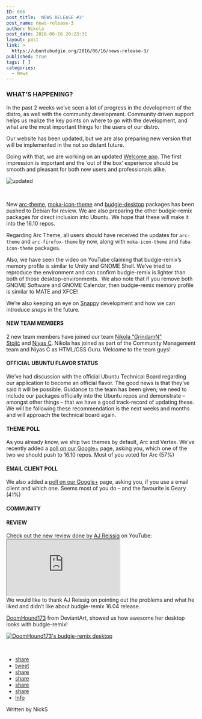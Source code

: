 ```yaml
---
ID: 666
post_title: 'NEWS RELEASE #3'
post_name: news-release-3
author: Nikola
post_date: 2016-06-16 20:23:31
layout: post
link: >
  https://ubuntubudgie.org/2016/06/16/news-release-3/
published: true
tags: [ ]
categories:
  - News
---
```

<div id="tm-main" class="tm-main uk-block uk-block-default">
<div class="uk-container uk-container-center">
<div class="uk-grid" data-uk-grid-match="" data-uk-grid-margin=""><article class="uk-article">
<div class="uk-grid">
<div class="uk-width-large-3-4">
<div class="uk-margin">
<div class="entry-content">
<h3>WHAT’S HAPPENING?</h3>
In the past 2 weeks we’ve seen a lot of progress in the development of the distro, as well with the community development. Community driven support helps us realize the key points on where to go with the development, and what are the most important things for the users of our distro.

Our website has been updated, but we are also preparing new version that will be implemented in the not so distant future.

Going with that, we are working on an updated <a href="https://github.com/budgie-remix/budgie-remix-welcome" target="_blank" rel="noopener">Welcome app</a>. The first impression is important and the ‘out of the box’ experience should be smooth and pleasant for both new users and professionals alike.

<img class="alignnone size-full wp-image-719" src="https://budgieremix.files.wordpress.com/2016/06/updated.jpg?w=662" alt="updated" />

&nbsp;

New <a href="https://mentors.debian.net/package/arc-theme" target="_blank" rel="noopener">arc-theme</a>, <a href="https://mentors.debian.net/package/moka-icon-theme" target="_blank" rel="noopener">moka-icon-theme</a> and <a href="https://mentors.debian.net/package/budgie-desktop" target="_blank" rel="noopener">budgie-desktop</a> packages has been pushed to Debian for review. We are also preparing the other budgie-remix packages for direct inclusion into Ubuntu. We hope that these will make it into the 16.10 repos.

Regarding Arc Theme, all users should have received the updates for <code>arc-theme</code> and <code>arc-firefox-theme</code> by now, along with <code>moka-icon-theme</code> and <code>faba-icon-theme</code> packages.

Also, we have seen the video on YouTube claiming that budgie-remix’s memory profile is similar to Unity and GNOME Shell. We’ve tried to reproduce the environment and can confirm budgie-remix is lighter than both of those desktop-environments.  We also note that if you remove both GNOME Software and GNOME Calendar, then budgie-remix memory profile is similar to MATE and XFCE!

We’re also keeping an eye on <a href="http://snapcraft.io/" target="_blank" rel="noopener">Snappy</a> development and how we can introduce <em>snaps</em> in the future.
<h4>NEW TEAM MEMBERS</h4>
2 new team members have joined our team <a href="https://plus.google.com/112283126326598669581" target="_blank" rel="noopener">Nikola “GrindamN” Stojić</a> and <a href="https://plus.google.com/+NiyasC01" target="_blank" rel="noopener">Niyas C</a>. Nikola has joined as part of the Community Management team and Niyas C as HTML/CSS Guru. Welcome to the team guys!
<h4>OFFICIAL UBUNTU FLAVOR STATUS</h4>
We’ve had discussion with the official Ubuntu Technical Board regarding our application to become an official flavor. The good news is that they’ve said it will be possible. Guidance to the team has been given; we need to include our packages officially into the Ubuntu repos and demonstrate – amongst other things – that we have a good track-record of updating these. We will be following these recommendation is the next weeks and months and will approach the technical board again.
<h4>THEME POLL</h4>
As you already know, we ship two themes by default, Arc and Vertex. We’ve recently added a <a href="https://plus.google.com/+davidfossfreedommohammed/posts/8iUtgoyA2wt" target="_blank" rel="noopener">poll on our Google+</a> page, asking you, which one of the two we should push to 16.10 repos. Most of you voted for Arc (57%)
<h4>EMAIL CLIENT POLL</h4>
We also added a <a href="https://plus.google.com/+davidfossfreedommohammed/posts/dWDioeajLmV" target="_blank" rel="noopener">poll on our Google+</a> page, asking you, if you use a email client and which one. Seems most of you do – and the favourite is Geary (41%)
<h4>COMMUNITY</h4>
<h4>REVIEW</h4>
Check out the new review done by <a href="https://plus.google.com/+AJReissig" target="_blank" rel="noopener">AJ Reissig</a> on YouTube:
<div class="jetpack-video-wrapper"><span class="embed-youtube"><iframe class="youtube-player" src="https://www.youtube.com/embed/LYvX4hDFXKg?version=3&amp;rel=0&amp;fs=1&amp;autohide=2&amp;showsearch=0&amp;showinfo=1&amp;iv_load_policy=1&amp;wmode=transparent&amp;theme=light" allowfullscreen="allowfullscreen" data-ratio="0.5625" data-width="1280" data-height="720" data-mce-fragment="1"></iframe></span></div>
We would like to thank AJ Reissig on pointing out the problems and what he liked and didn’t like about budgie-remix 16.04 release.

<a href="https://doomhound173.deviantart.com/" target="_blank" rel="noopener">DoomHound173</a> from DeviantArt, showed us how awesome her desktop looks with budgie-remix!

<a href="https://doomhound173.deviantart.com/art/2016-Desktop-Ubuntu-Budgie-613809873"><img src="https://ubuntubudgie.org/wp-content/uploads/2016/06/567a605e47050cc55bfc5f5fb9dfed72-da5g2q9.png" alt="DoomHound173's budgie-remix desktop" border="0" /></a>

&nbsp;
<div class="shariff" data-orientation="horizontal" data-lang="en" data-mail-url="mailto:" data-services="['facebook','twitter','googleplus','linkedin','diaspora','reddit','info']" data-theme="standard">
<ul class="theme-standard orientation-horizontal col-73">
 	<li class="shariff-button facebook"><a title="Share on Facebook" role="button" href="https://www.facebook.com/sharer/sharer.php?u=https%3A%2F%2Fubuntubudgie.org%2Fblog%2F2016%2F06%2F16%2Fnews-release-3" rel="nofollow" data-rel="popup" aria-label="Share on Facebook"><span class="share_text">share</span></a></li>
 	<li class="shariff-button twitter"><a title="Share on Twitter" role="button" href="https://twitter.com/intent/tweet?text=News%20Release%20%233%20%7C%20Ubuntu%20Budgie&amp;url=https%3A%2F%2Fubuntubudgie.org%2Fblog%2F2016%2F06%2F16%2Fnews-release-3" rel="nofollow" data-rel="popup" aria-label="Share on Twitter"><span class="share_text">tweet</span></a></li>
 	<li class="shariff-button googleplus"><a title="Share on Google+" role="button" href="https://plus.google.com/share?url=https%3A%2F%2Fubuntubudgie.org%2Fblog%2F2016%2F06%2F16%2Fnews-release-3" rel="nofollow" data-rel="popup" aria-label="Share on Google+"><span class="share_text">share</span></a></li>
 	<li class="shariff-button linkedin"><a title="Share on LinkedIn" role="button" href="https://www.linkedin.com/shareArticle?mini=true&amp;summary=In%20the%20past%202%20weeks%20we%E2%80%99ve%20seen%20a%20lot%20of%20progress%20in%20the%20development%20of%20the%20distro%2C%20as%20well%20with%20the%20community%20development.%20Community%20driven%20support%20he...&amp;title=News%20Release%20%233%20%7C%20Ubuntu%20Budgie&amp;url=https%3A%2F%2Fubuntubudgie.org%2Fblog%2F2016%2F06%2F16%2Fnews-release-3" rel="nofollow" data-rel="popup" aria-label="Share on LinkedIn"><span class="share_text">share</span></a></li>
 	<li class="shariff-button diaspora"><a title="Share on Diaspora" role="button" href="https://share.diasporafoundation.org/?url=https%3A%2F%2Fubuntubudgie.org%2Fblog%2F2016%2F06%2F16%2Fnews-release-3&amp;title=News%20Release%20%233%20%7C%20Ubuntu%20Budgie" rel="nofollow" data-rel="popup" aria-label="Share on Diaspora"><span class="share_text">share</span></a></li>
 	<li class="shariff-button reddit"><a title="Share on Reddit" role="button" href="https://reddit.com/submit?url=https%3A%2F%2Fubuntubudgie.org%2Fblog%2F2016%2F06%2F16%2Fnews-release-3&amp;title=News%20Release%20%233%20%7C%20Ubuntu%20Budgie" rel="nofollow" data-rel="popup" aria-label="Share on Reddit"><span class="share_text">share</span></a></li>
 	<li class="shariff-button info"><a title="More information" role="button" href="http://ct.de/-2467514" target="_blank" rel="noopener noreferrer" aria-label="More information"><span class="share_text">Info</span></a></li>
</ul>
</div>
</div>
<p class="uk-article-meta uk-margin-remove">Written by NickS</p>

<div id="comments"></div>
</div>
</div>
</div>
</article></div>
</div>
</div>
<div id="tm-footer" class="tm-footer uk-block-secondary uk-contrast">
<div class="uk-container uk-container-center"><section class="uk-grid uk-grid-match" data-uk-grid-margin="">
<div class="uk-width-medium-1-1 uk-row-first">
<div class="uk-panel "></div>
</div>
</section></div>
</div>